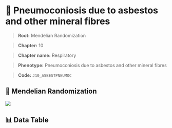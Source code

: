 # 🧪 Pneumoconiosis due to asbestos and other mineral fibres

> **Root:** Mendelian Randomization

> **Chapter:** 10  

> **Chapter name:** Respiratory

> **Phenotype:** Pneumoconiosis due to asbestos and other mineral fibres  

> **Code:** `J10_ASBESTPNEUMOC`

## 🧬 Mendelian Randomization  

<img src="/MR/Figures/Forward/J10_ASBESTPNEUMOC.png"/>

## 📊 Data Table

<CsvTableMRF src="/MR_Data/Forward/J10_ASBESTPNEUMOC.csv"/>
